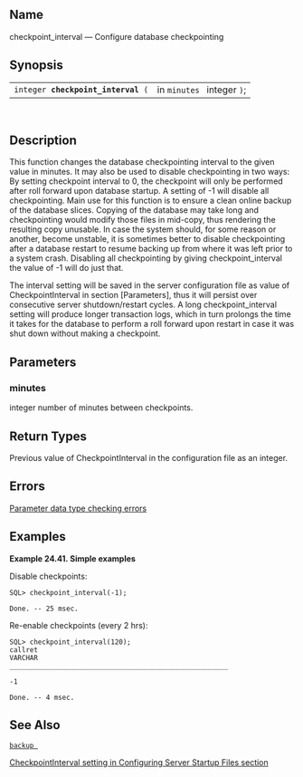 <div>

<div>

</div>

<div>

## Name

checkpoint_interval — Configure database checkpointing

</div>

<div>

## Synopsis

<div>

|                                         |                            |
|-----------------------------------------|----------------------------|
| `integer `**`checkpoint_interval`**` (` | in `minutes ` integer `)`; |

<div>

 

</div>

</div>

</div>

<div>

## Description

This function changes the database checkpointing interval to the given
value in minutes. It may also be used to disable checkpointing in two
ways: By setting checkpoint interval to 0, the checkpoint will only be
performed after roll forward upon database startup. A setting of -1 will
disable all checkpointing. Main use for this function is to ensure a
clean online backup of the database slices. Copying of the database may
take long and checkpointing would modify those files in mid-copy, thus
rendering the resulting copy unusable. In case the system should, for
some reason or another, become unstable, it is sometimes better to
disable checkpointing after a database restart to resume backing up from
where it was left prior to a system crash. Disabling all checkpointing
by giving checkpoint_interval the value of -1 will do just that.

The interval setting will be saved in the server configuration file as
value of CheckpointInterval in section \[Parameters\], thus it will
persist over consecutive server shutdown/restart cycles. A long
checkpoint_interval setting will produce longer transaction logs, which
in turn prolongs the time it takes for the database to perform a roll
forward upon restart in case it was shut down without making a
checkpoint.

</div>

<div>

## Parameters

<div>

### minutes

<span class="type">integer </span> number of minutes between
checkpoints.

</div>

</div>

<div>

## Return Types

Previous value of CheckpointInterval in the configuration file as an
integer.

</div>

<div>

## Errors

<a href="datatypeerror.html" class="link"
title="23.2.2. Data Type Errors">Parameter data type checking errors</a>

</div>

<div>

## Examples

<div>

**Example 24.41. Simple examples**

<div>

Disable checkpoints:

``` screen
SQL> checkpoint_interval(-1);

Done. -- 25 msec.
```

Re-enable checkpoints (every 2 hrs):

``` screen
SQL> checkpoint_interval(120);
callret
VARCHAR
______________________________________________________

-1

Done. -- 4 msec.
```

</div>

</div>

  

</div>

<div>

## See Also

<a href="fn_backup.html" class="link" title="backup"><code
class="function">backup </code></a>

<a href="ch-server.html#configsrvstupfiles" class="link"
title="Configuring Server Startup Files">CheckpointInterval setting in
Configuring Server Startup Files section</a>

</div>

</div>
